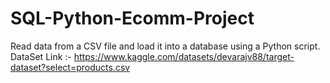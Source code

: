 # SQL-Python-Ecomm-Project
Read data from a CSV file and load it into a database using a Python script.
DataSet Link :- 
https://www.kaggle.com/datasets/devarajv88/target-dataset?select=products.csv
